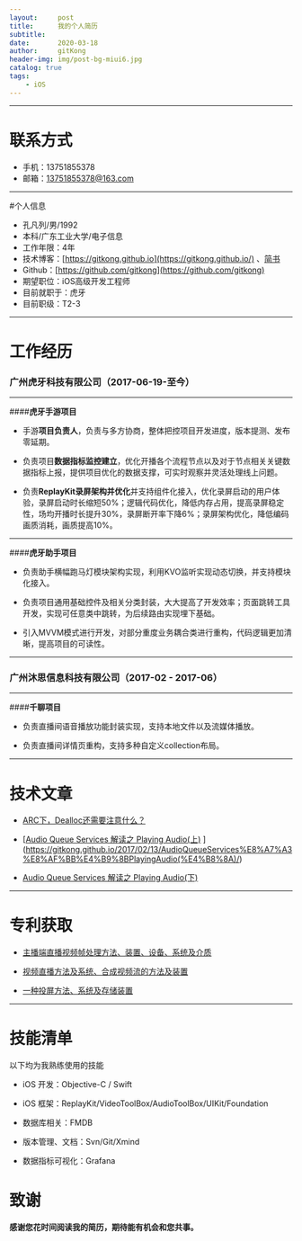 ```yaml
---
layout:     post
title:      我的个人简历
subtitle:    
date:       2020-03-18
author:     gitKong
header-img: img/post-bg-miui6.jpg
catalog: true
tags:
    - iOS
---
```


---
# 联系方式

- 手机：13751855378
- 邮箱：13751855378@163.com

---

#个人信息

- 孔凡列/男/1992
- 本科/广东工业大学/电子信息
- 工作年限：4年
- 技术博客：[https://gitkong.github.io](https://gitkong.github.io/) 、[简书](https://www.jianshu.com/u/fe5700cfb223)
- Github：[https://github.com/gitkong](https://github.com/gitkong)
- 期望职位：iOS高级开发工程师
- 目前就职于：虎牙
- 目前职级：T2-3
---

# 工作经历



### 广州虎牙科技有限公司（2017-06-19-至今）

---

####**虎牙手游项目**

- 手游**项目负责人**，负责与多方协商，整体把控项目开发进度，版本提测、发布零延期。

- 负责项目**数据指标监控建立**，优化开播各个流程节点以及对于节点相关关键数据指标上报，提供项目优化的数据支撑，可实时观察并灵活处理线上问题。

- 负责**ReplayKit录屏架构并优化**并支持组件化接入，优化录屏启动的用户体验，录屏启动时长缩短50%；逻辑代码优化，降低内存占用，提高录屏稳定性，场均开播时长提升30%，录屏断开率下降6%；录屏架构优化，降低编码画质消耗，画质提高10%。

---

####**虎牙助手项目**

- 负责助手横幅跑马灯模块架构实现，利用KVO监听实现动态切换，并支持模块化接入。

- 负责项目通用基础控件及相关分类封装，大大提高了开发效率；页面跳转工具开发，实现可任意类中跳转，为后续路由实现埋下基础。

- 引入MVVM模式进行开发，对部分重度业务耦合类进行重构，代码逻辑更加清晰，提高项目的可读性。

---

### 广州沐思信息科技有限公司（2017-02 - 2017-06）

--- 

####**千聊项目**

- 负责直播间语音播放功能封装实现，支持本地文件以及流媒体播放。

- 负责直播间详情页重构，支持多种自定义collection布局。

---

# 技术文章

- [ARC下，Dealloc还需要注意什么？]()

- [[Audio Queue Services 解读之 Playing Audio(上)](http://www.jianshu.com/p/d2ef4d15356c)
](https://gitkong.github.io/2017/02/13/AudioQueueServices%E8%A7%A3%E8%AF%BB%E4%B9%8BPlayingAudio(%E4%B8%8A)/)

- [Audio Queue Services 解读之 Playing Audio(下)](https://gitkong.github.io/2017/02/13/AudioQueueServices%E8%A7%A3%E8%AF%BB%E4%B9%8BPlayingAudio(%E4%B8%8B)/)


---

# 专利获取

- [主播端直播视频帧处理方法、装置、设备、系统及介质](http://epub.sipo.gov.cn/index.action)

- [视频直播方法及系统、合成视频流的方法及装置](http://epub.sipo.gov.cn/index.action)

- [一种投屏方法、系统及存储装置](http://epub.sipo.gov.cn/index.action)

---

# 技能清单

以下均为我熟练使用的技能

- iOS 开发：Objective-C / Swift

- iOS 框架：ReplayKit/VideoToolBox/AudioToolBox/UIKit/Foundation

- 数据库相关：FMDB

- 版本管理、文档：Svn/Git/Xmind

- 数据指标可视化：Grafana

# 致谢

**感谢您花时间阅读我的简历，期待能有机会和您共事。**
